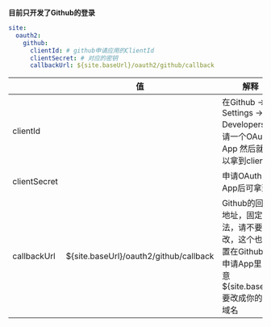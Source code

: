 **目前只开发了Github的登录**

```yaml
site:
  oauth2:
    github:
      clientId: # github申请应用的ClientId
      clientSecret: # 对应的密钥
      callbackUrl: ${site.baseUrl}/oauth2/github/callback
```

|  | 值 | 解释 |
| --- | --- | --- | 
| clientId |  | 在Github -> Settings -> Developers 申请一个OAuth App 然后就可以拿到clientId | 
| clientSecret |  | 申请OAuth App后可拿到 | 
| callbackUrl | ${site.baseUrl}/oauth2/github/callback | Github的回调地址，固定写法，请不要修改，这个也要配置在Github的申请App里，注意${site.baseUrl}要改成你的站点域名 | 
